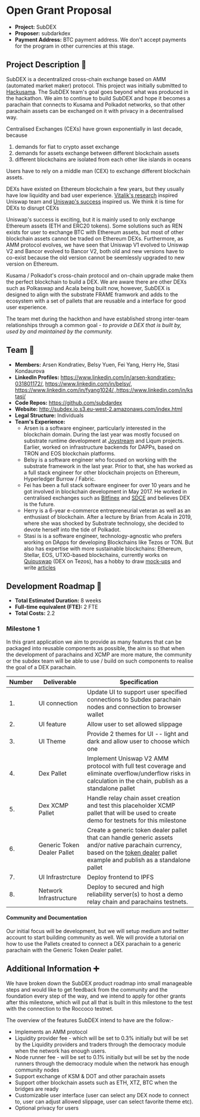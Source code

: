 # Open Grant Proposal

- **Project:** SubDEX
- **Proposer:** subdarkdex
- **Payment Address:** BTC payment address. We don't accept payments for the program in other currencies at this stage.

## Project Description :page_facing_up:

SubDEX is a decentralized cross-chain exchange based on AMM (automated market maker) protocol. This project was initially submitted to [Hackusama](https://devpost.com/software/dark-dex). The SubDEX team's goal goes beyond what was produced in the hackathon. We aim to continue to build SubDEX and hope it becomes a parachain that connects to Kusama and Polkadot networks, so that other parachain assets can be exchanged on it with privacy in a decentralised way.

Centralised Exchanges (CEXs) have grown exponentially in last decade, because

1. demands for fiat to crypto asset exchange
2. demands for assets exchange between different blockchain assets
3. different blockchains are isolated from each other like islands in oceans

Users have to rely on a middle man (CEX) to exchange different blockchain assets.

DEXs have existed on Ethereum blockchain a few years, but they usually have low liquidity and bad user experience. [Vitalik's research](https://ethresear.ch/t/improving-front-running-resistance-of-x-y-k-market-makers/1281) inspired Uniswap team and [Uniswap's success](https://cointelegraph.com/news/defi-explosion-uniswap-surpasses-coinbase-pro-in-daily-volume#:~:text=Uniswap%2C%20the%20most%20widely%2Dused,daily%20volume%20on%20Aug%2030.&text=According%20to%20the%20data%20from,volume%2C%20according%20to%20CoinMarketCap%20data.) inspired us. We think it is time for DEXs to disrupt CEXs

Uniswap's success is exciting, but it is mainly used to only exchange Ethereum assets (ETH and ERC20 tokens). Some solutions such as REN exists for user to exchange BTC with Ethereum assets, but most of other blockchain assets cannot be traded on Ethereum DEXs. Furthermore, as AMM protocol evolves, we have seen that Uniswap V1 evolved to Uniswap V2 and Bancor evolved to Bancor V2, both old and new versions have to co-exist because the old version cannot be seemlessly upgraded to new version on Ethereum.

Kusama / Polkadot's cross-chain protocol and on-chain upgrade make them the perfect blockchain to build a DEX. We are aware there are other DEXs such as Polkaswap and Acala being built now, however, SubDEX is designed to align with the substrate FRAME framwork and adds to the ecosystem with a set of pallets that are reusable and a interface for good user experience.

The team met during the hackthon and have established strong inter-team relationships through a common goal - _to provide a DEX that is built by, used by and maintained by the community._

## Team :busts_in_silhouette:

- **Members:** Arsen Kondratiev, Belsy Yuen, Fei Yang, Herry He, Stasi Kondaurova
- **LinkedIn Profiles:** https://www.linkedin.com/in/arsen-kondratiev-031801172/, https://www.linkedin.com/in/belsy/, https://www.linkedin.com/in/fyang1024/,,https://www.linkedin.com/in/kstasi/
- **Code Repos:** https://github.com/subdardex
- **Website:** http://subdex.io.s3.eu-west-2.amazonaws.com/index.html
- **Legal Structure:** Individuals
- **Team's Experience:**
  - Arsen is a software engineer, particularly interested in the blockchain domain. During the last year was mostly focused on substrate runtime development at [Joystream](https://github.com/Joystream/joystream/tree/content_directory_second_try) and Liqum projects. Earlier, worked on infrastructure backends for DAPPs, based on TRON and EOS blockchain platforms.
  - Belsy is a software engineer who focused on working with the substrate framework in the last year. Prior to that, she has worked as a full stack engineer for other blockchain projects on Ethereum, Hyperledger Burrow / Fabric.
  - Fei has been a full stack software engineer for over 10 years and he got involved in blockchain development in May 2017. He worked in centralised exchanges such as [Bitfinex](https://www.bitfinex.com/) and [SDCE](https://sdce.com.au) and believes DEX is the future.
  - Herry is a 6-year e-commerce entrepreneurial veteran as well as an enthusiast of blockchain. After a lecture by Brian from Acala in 2019, where she was shocked by Substrate technology, she decided to devote herself into the tide of Polkadot.
  - Stasi is is a software engineer, technology-agnostic who prefers working on DApps for developing Blockchains like Tezos or TON. But also has expertise with more sustainable blockchains: Ethereum, Stellar, EOS, UTXO-based blockchains, currently works on [Quipuswap](https://medium.com/madfish-solutions/how-to-use-quipuswap-on-carthagenet-44c7ebfb97b) (DEX on Tezos), has a hobby to draw [mock-ups](https://www.figma.com/proto/bdS7KgUPIoUtWybrYewVHD/Cepheus?node-id=45%3A0&scaling=min-zoom) and write [articles](https://medium.com/madfish-solutions/sol2ligo-in-action-migrating-solidity-smart-contract-to-ligo-sol2ligo-update-3-961ddbd9715c)

## Development Roadmap :nut_and_bolt:

- **Total Estimated Duration:** 8 weeks
- **Full-time equivalent (FTE):** 2 FTE
- **Total Costs:** 2.2

### Milestone 1

In this grant application we aim to provide as many features that can be packaged into reusable components as possible, the aim is so that when the development of parachains and XCMP are more mature, the community or the subdex team will be able to use / build on such components to realise the goal of a DEX parachain.

| Number | Deliverable                 | Specification                                                                                                                                                                                                                                                                 |
| ------ | --------------------------- | ----------------------------------------------------------------------------------------------------------------------------------------------------------------------------------------------------------------------------------------------------------------------------- |
| 1.     | UI connection               | Update UI to support user specified connections to Subdex parachain nodes and connection to browser wallet                                                                                                                                                                    |
| 2.     | UI feature                  | Allow user to set allowed slippage                                                                                                                                                                                                                                            |
| 3.     | UI Theme                    | Provide 2 themes for UI -- light and dark and allow user to choose which one                                                                                                                                                                                                  |
| 4.     | Dex Pallet                  | Implement Uniswap V2 AMM protocol with full test coverage and eliminate overflow/underflow risks in calculation in the chain, publish as a standalone pallet                                                                                                                  |
| 5.     | Dex XCMP Pallet             | Handle relay chain asset creation and test this placeholder XCMP pallet that will be used to create demo for testnets for this milestone                                                                                                                                      |
| 6.     | Generic Token Dealer Pallet | Create a generic token dealer pallet that can handle generic assets and/or native parachain currency, based on the [token dealer](https://github.com/paritytech/cumulus/tree/master/rococo-parachains/pallets/token-dealer) pallet example and publish as a standalone pallet |
| 7.     | UI Infrastrcture            | Deploy frontend to IPFS                                                                                                                                                                       |
| 8.     | Network Infrastructure      | Deploy to secured and high reliability server(s) to host a demo relay chain and parachains testnets.                                                                                                                                                                          |

#### Community and Documentation

Our initial focus will be development, but we will setup medium and twitter account to start building community as well. We will provide a tutorial on how to use the Pallets created to connect a DEX parachain to a generic parachain with the Generic Token Dealer pallet.

## Additional Information :heavy_plus_sign:

We have broken down the SubDEX product roadmap into small manageable steps and would like to get feedback from the community and the foundation every step of the way, and we intend to apply for other grants after this milestone, which will put all that is built in this milestone to the test with the connection to the Roccoco testnet.

The overview of the features SubDEX intend to have are the follow:-

- Implements an AMM protocol
- Liquidity provider fee - which will be set to 0.3% initially but will be set by the Liquidity providers and traders through the democracy module when the network has enough users.
- Node runner fee - will be set to 0.1% initially but will be set by the node runners through the democracy module when the network has enough community nodes
- Support exchange of KSM & DOT and other parachain assets
- Support other blockchain assets such as ETH, XTZ, BTC when the bridges are ready
- Customizable user interface (user can select any DEX node to connect to, user can adjust allowed slippage, user can select favorite theme etc).
- Optional privacy for users
